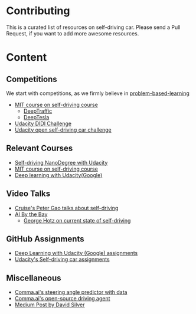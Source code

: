 # Contributing 
This is a curated list of resources on self-driving car. Please send a Pull Request, if you 
want to add more awesome resources. 

# Content
## Competitions
We start with competitions, as we firmly believe in 
[problem-based-learning](https://en.wikipedia.org/wiki/Problem-based_learning)
* [MIT course on self-driving course](http://selfdrivingcars.mit.edu/) 
   * [DeepTraffic](http://selfdrivingcars.mit.edu/deeptraffic/)
   * [DeepTesla](http://selfdrivingcars.mit.edu/deeptesla/)
* [Udacity DIDI Challenge](https://challenge.udacity.com/)
* [Udacity open self-driving car challenge](https://www.udacity.com/self-driving-car)

## Relevant Courses 
* [Self-driving NanoDegree with Udacity](https://www.udacity.com/course/self-driving-car-engineer-nanodegree--nd013)
* [MIT course on self-driving course](http://selfdrivingcars.mit.edu/)
* [Deep learning with Udacity(Google)](https://www.udacity.com/course/deep-learning--ud730)

## Video Talks 
* [Cruise's Peter Gao talks about self-driving](https://www.youtube.com/watch?v=s-8cYj_eh8E)
* [AI By the Bay](https://www.youtube.com/playlist?list=PLNESult6cnOk3Q8tjfSIWy49Fz37l0wZU)
    * [George Hotz on current state of self-driving](https://www.youtube.com/watch?v=IxuU5L2MEII)

## GitHub Assignments 
* [Deep Learning with Udacity (Google) assignments](https://github.com/rndbrtrnd/udacity-deep-learning) 
* [Udacity's Self-driving car assignments](https://github.com/jessicayung/self-driving-car-nd)

## Miscellaneous
* [Comma.ai's steering angle predictor with data](https://github.com/commaai/research)
* [Comma.ai's open-source driving agent](https://github.com/commaai/openpilot)
* [Medium Post by David Silver](https://medium.com/@dsilver829)
 